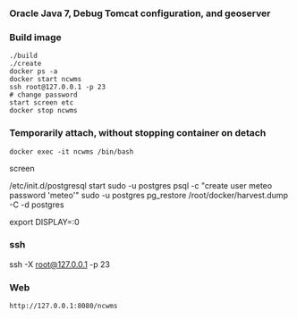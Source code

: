 
### Oracle Java 7, Debug Tomcat configuration, and geoserver

### Build image
```
./build 
./create
docker ps -a
docker start ncwms
ssh root@127.0.0.1 -p 23
# change password
start screen etc
docker stop ncwms
```

### Temporarily attach, without stopping container on detach
```
docker exec -it ncwms /bin/bash
```
screen

/etc/init.d/postgresql  start
sudo -u postgres psql -c "create user meteo password 'meteo'"
sudo -u postgres pg_restore /root/docker/harvest.dump -C -d postgres

export DISPLAY=:0


### ssh
ssh -X root@127.0.0.1 -p 23

### Web
```
http://127.0.0.1:8080/ncwms
```



